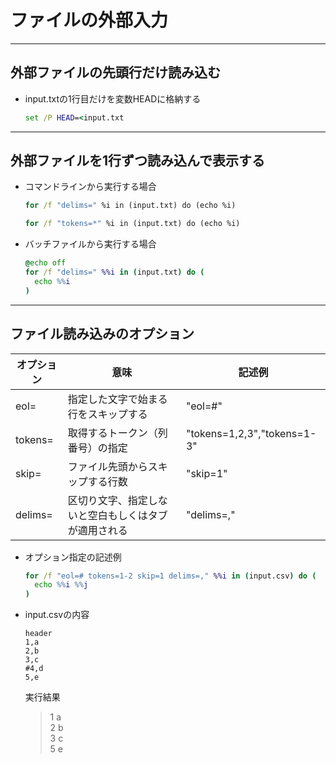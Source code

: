 # ファイルの外部入力

---

## 外部ファイルの先頭行だけ読み込む

* input.txtの1行目だけを変数HEADに格納する

  ```cmd
  set /P HEAD=<input.txt
  ```

---

## 外部ファイルを1行ずつ読み込んで表示する

* コマンドラインから実行する場合

  ```cmd
  for /f "delims=" %i in (input.txt) do (echo %i)
  ```

  ```cmd
  for /f "tokens=*" %i in (input.txt) do (echo %i)
  ```

* バッチファイルから実行する場合

  ```cmd
  @echo off
  for /f "delims=" %%i in (input.txt) do (
    echo %%i
  )
  ```

---

## ファイル読み込みのオプション

| オプション | 意味                                                 | 記述例                      |
| ---------- | ---------------------------------------------------- | --------------------------- |
| eol=       | 指定した文字で始まる行をスキップする                 | "eol=#"                     |
| tokens=    | 取得するトークン（列番号）の指定                     | "tokens=1,2,3","tokens=1-3" |
| skip=      | ファイル先頭からスキップする行数                     | "skip=1"                    |
| delims=    | 区切り文字、指定しないと空白もしくはタブが適用される | "delims=,"                  |

* オプション指定の記述例

  ```cmd
  for /f "eol=# tokens=1-2 skip=1 delims=," %%i in (input.csv) do (
    echo %%i %%j
  )
  ```

* input.csvの内容

  ```csv
  header
  1,a
  2,b
  3,c
  #4,d
  5,e
  ```

  実行結果

  > 1 a  
    2 b  
    3 c  
    5 e
